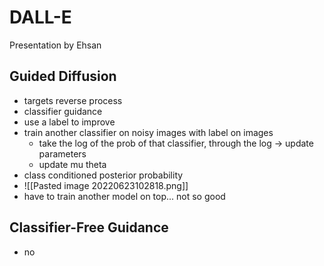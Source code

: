 # DALL-E
Presentation by Ehsan

## Guided Diffusion
- targets reverse process
- classifier guidance
- use a label to improve
- train another classifier on noisy images with label on images
	- take the log of the prob of that classifier, through the log -> update parameters
	- update mu theta
- class conditioned posterior probability
- ![[Pasted image 20220623102818.png]]
- have to train another model on top... not so good

## Classifier-Free Guidance
- no 